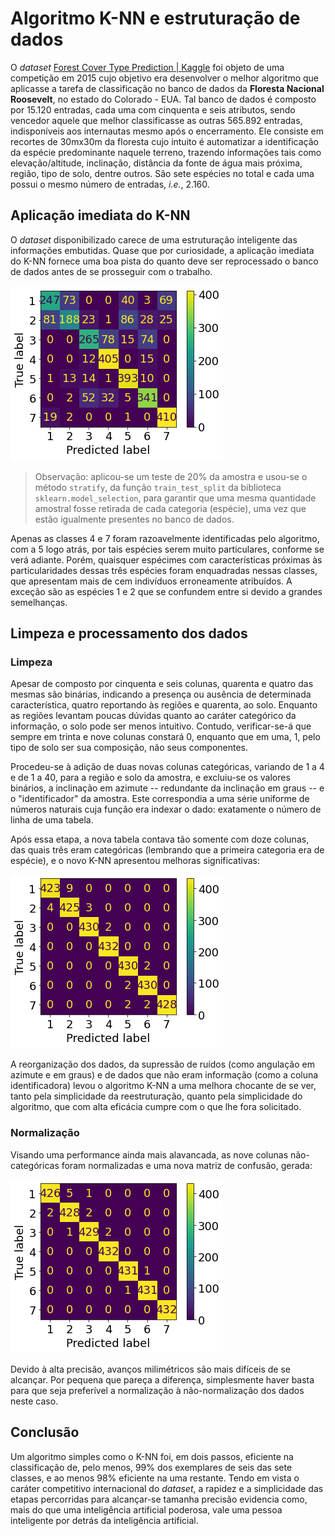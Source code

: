 # Algoritmo K-NN e estruturação de dados

O *dataset* [Forest Cover Type Prediction | Kaggle](https://www.kaggle.com/c/forest-cover-type-prediction) foi objeto de uma competição em 2015 cujo objetivo era desenvolver o melhor algoritmo que aplicasse a tarefa de classificação no banco de dados da **Floresta Nacional Roosevelt**, no estado do Colorado - EUA. Tal banco de dados é composto por 15.120 entradas, cada uma com cinquenta e seis atributos, sendo vencedor aquele que melhor classificasse as outras 565.892 entradas, indisponíveis aos internautas mesmo após o encerramento.
Ele consiste em recortes de 30mx30m da floresta cujo intuito é automatizar a identificação da espécie predominante naquele terreno, trazendo informações tais como elevação/altitude, inclinação, distância da fonte de água mais próxima, região, tipo de solo, dentre outros. São sete espécies no total e cada uma possui o mesmo número de entradas, *i.e.*, 2.160.

## Aplicação imediata do K-NN

O *dataset* disponibilizado carece de uma estruturação inteligente das informações embutidas. Quase que por curiosidade, a aplicação imediata do K-NN fornece uma boa pista do quanto deve ser reprocessado o banco de dados antes de se prosseguir com o trabalho.

![Matriz de confusão do algoritmo K-NN aplicado ao *dataset* sem qualquer manuseio.](https://github.com/brenoccosta/Algoritmo-K-NN-e-estruturacao-de-dados/blob/afda61b6b3263e82db425c3d59a1d834a746d21d/%5BGit%5D%20K-NN%20Treino.png?raw=True)

> Observação: aplicou-se um teste de 20% da amostra e usou-se o método `stratify`, da função `train_test_split` da biblioteca `sklearn.model_selection`, para garantir que uma mesma quantidade amostral fosse retirada de cada categoria (espécie), uma vez que estão igualmente presentes no banco de dados.

Apenas as classes 4 e 7 foram razoavelmente identificadas pelo algoritmo, com a 5 logo atrás, por tais espécies serem muito particulares, conforme se verá adiante. Porém, quaisquer espécimes com características próximas às particularidades dessas três espécies foram enquadradas nessas classes, que apresentam mais de cem indivíduos erroneamente atribuídos. A exceção são as espécies 1 e 2 que se confundem entre si devido a grandes semelhanças.

## Limpeza e processamento dos dados
### Limpeza

Apesar de composto por cinquenta e seis colunas, quarenta e quatro das mesmas são binárias, indicando a presença ou ausência de determinada característica, quatro reportando às regiões e quarenta, ao solo. Enquanto as regiões levantam poucas dúvidas quanto ao caráter categórico da informação, o solo pode ser menos intuitivo. Contudo, verificar-se-á que sempre em trinta e nove colunas constará 0, enquanto que em uma, 1, pelo tipo de solo ser sua composição, não seus componentes.

Procedeu-se à adição de duas novas colunas categóricas, variando de 1 a 4 e de 1 a 40, para a região e solo da amostra, e excluiu-se os valores binários, a inclinação em azimute -- redundante da inclinação em graus -- e o "identificador" da amostra. Este correspondia a uma série uniforme de números naturais cuja função era indexar o dado: exatamente o número de linha de uma tabela.

Após essa etapa, a nova tabela contava tão somente com doze colunas, das quais três eram categóricas (lembrando que a primeira categoria era de espécie), e o novo K-NN apresentou melhoras significativas:

![Matriz de confusão após a limpeza de dados.](https://github.com/brenoccosta/Algoritmo-K-NN-e-estruturacao-de-dados/blob/3d4210462b193f4b04e9f0d74df91ac6c1a8dd4e/Matrizes/%5BGit%5D%20K-NN%20Treino%20Final.png?raw=True)

A reorganização dos dados, da supressão de ruídos (como angulação em azimute e em graus) e de dados que não eram informação (como a coluna identificadora) levou o algoritmo K-NN a uma melhora chocante de se ver, tanto pela simplicidade da reestruturação, quanto pela simplicidade do algoritmo, que com alta eficácia cumpre com o que lhe fora solicitado.

### Normalização

Visando uma performance ainda mais alavancada, as nove colunas não-categóricas foram normalizadas e uma nova matriz de confusão, gerada:

![Matriz de confusão com tabela normalizada](https://github.com/brenoccosta/Algoritmo-K-NN-e-estruturacao-de-dados/blob/ec02b2038d887a0fa1ff4fba173f88f2954855d8/Matrizes/%5BGit%5D%20K-NN%20Tabela%20Normal.png?raw=True "Tabela normalizada")

Devido à alta precisão, avanços milimétricos são mais difíceis de se alcançar. Por pequena que pareça a diferença, simplesmente haver basta para que seja preferível a normalização à não-normalização dos dados neste caso.

## Conclusão

Um algoritmo simples como o K-NN foi, em dois passos, eficiente na classificação de, pelo menos, 99% dos exemplares de seis das sete classes, e ao menos 98% eficiente na uma restante. Tendo em vista o caráter competitivo internacional do *dataset*, a rapidez e a simplicidade das etapas percorridas para alcançar-se tamanha precisão evidencia como, mais do que uma inteligência artificial poderosa, vale uma pessoa inteligente por detrás da inteligência artificial.
